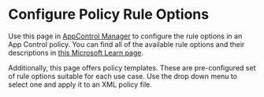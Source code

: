 # Configure Policy Rule Options

Use this page in [AppControl Manager](https://github.com/HotCakeX/Harden-Windows-Security/wiki/AppControl-Manager) to configure the rule options in an App Control policy. You can find all of the available rule options and their descriptions in [this Microsoft Learn page](https://learn.microsoft.com/en-us/windows/security/application-security/application-control/app-control-for-business/design/select-types-of-rules-to-create#table-1-app-control-for-business-policy---policy-rule-options).

Additionally, this page offers policy templates. These are pre-configured set of rule options suitable for each use case. Use the drop down menu to select one and apply it to an XML policy file.

<br>
